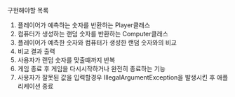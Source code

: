 구현해야할 목록
1. 플레이어가 예측하는 숫자를 반환하는 Player클래스
2. 컴퓨터가 생성하는 랜덤 숫자를 반환하는 Computer클래스
3. 플레이어가 예측한 숫자와 컴퓨터가 생성한 랜덤 숫자와의 비교
4. 비교 결과 출력
5. 사용자가  랜덤 숫자를 맞출떄까지 반복
6. 게임 종료 후 게임을 다시시작하거나 완전히 종료하는 기능
7. 사용자가 잘못된 값을 입력할경우 IllegalArgumentException을 발생시킨 후  애플리케이션 종료

